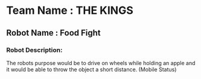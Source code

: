 # Team Name : THE KINGS

## Robot Name : Food Fight

### Robot Description:
The robots purpose would be to drive on wheels while holding an apple and it would be able to throw the object a short distance. (Mobile Status)
